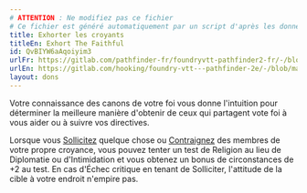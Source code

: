 ```yaml
---
# ATTENTION : Ne modifiez pas ce fichier
# Ce fichier est généré automatiquement par un script d'après les données du module Foundry VTT officiel et de sa traduction
title: Exhorter les croyants
titleEn: Exhort The Faithful
id: QvBIYW6aAqoiyim3
urlFr: https://gitlab.com/pathfinder-fr/foundryvtt-pathfinder2-fr/-/blob/master/data/feats/QvBIYW6aAqoiyim3.htm
urlEn: https://gitlab.com/hooking/foundry-vtt---pathfinder-2e/-/blob/master/packs/data/feats.db/exhort-the-faithful.json
layout: dons
---
```

Votre connaissance des canons de votre foi vous donne l'intuition pour déterminer la meilleure manière d'obtenir de ceux qui partagent vote foi à vous aider ou à suivre vos directives.

Lorsque vous [Sollicitez](../actions/solliciter.md) quelque chose ou [Contraignez](../actions/contraindre.md) des membres de votre propre croyance, vous pouvez tenter un test de Religion au lieu de Diplomatie ou d'Intimidation et vous obtenez un bonus de circonstances de +2 au test. En cas d'Échec critique en tenant de Solliciter, l'attitude de la cible à votre endroit n'empire pas.
